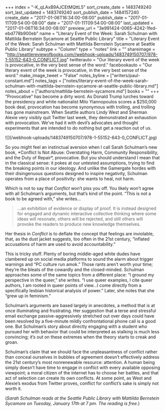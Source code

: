 +++
index = "-K_qLAxB9AJCEtMQttL5"
sort_create_date = 1483749240
sort_last_updated = 1483749240
sort_publish_date = 1484157240
create_date = "2017-01-06T16:34:00-08:00"
publish_date = "2017-01-11T09:54:00-08:00"
date = "2017-01-11T09:54:00-08:00"
last_updated = "2017-01-06T16:34:00-08:00"
preview_url = "3e991424-0065-4242-1fed-ebd778b900eb"
name = "Literary Event of the Week: Sarah Schulman with Mattilda Bernstein Sycamore at Seattle Public Library"
title = "Literary Event of the Week: Sarah Schulman with Mattilda Bernstein Sycamore at Seattle Public Library"
subtype = "Column"
type = "notes"
link = ""
shareimage = "http://seattlereviewofbooks.com//webhook-uploads/1483749150707/978-1-55152-643-0_CONFLICT.jpg"
twitterauto = "Our literary event of the week is provocative, in the very best sense of the word."
facebookauto = "Our literary event of the week is provocative, in the very best sense of the word."
make_image_tweet = "False"
notes_byline = ["writers/paul-constant.md"]
notes_tags = ["notes/literary-event-of-the-week-sarah-schulman-with-mattilda-bernstein-sycamore-at-seattle-public-library.md"]
notes_about = ["authors/mattilda-bernstein-sycamore.md"]
books = ""
+++
“Provocative” has become a dirty word. As Donald Trump lurches toward the presidency and white nationalist Milo Yiannopoulos scores a $250,000 book deal, provocation has become synonymous with trolling, and trolling has gone mainstream. When Seattle authors Lindy West and Sherman Alexie very visibly quit Twitter last week, they demonstrated an exhaustion with provocation. We’ve had it with devil’s advocates and thought experiments that are intended to do nothing but get a reaction out of us.

<p class="image-left">![](/webhook-uploads/1483749150707/978-1-55152-643-0_CONFLICT.jpg)</p>
So you might feel an instinctual aversion when I call Sarah Schulman’s new book, *Conflict Is Not Abuse: Overstating Harm, Community Responsibility, and the Duty of Repair*, provocative.  But you should understand I mean that in the classical sense: it pokes at our untested assumptions, trying to find the breaking points in our ideology. And unlike the Gamergate hordes with their disingenuous questions designed to inspire negativity, Schulman operates from a place of positivity: she wants to heal, not harm.

Which is not to say that *Conflict* won’t piss you off. You likely won’t agree with all Schulman’s arguments, but that’s kind of the point. “This is not a book to be agreed with,” she writes… 

<blockquote>…an exhibition of evidence or display of proof. It is instead designed for engaged and dynamic interactive collective thinking where some ideas will resonate, others will be rejected, and still others will provoke the readers to produce new knowledge themselves.</blockquote>

Her thesis in *Conflict* is to deflate the concept that feelings are inviolable, that, as the dust jacket suggests, too often in the 21st century, “inflated accusations of harm are used to avoid accountability.”

This is tricky stuff. Plenty of boring middle-aged white dudes have clambered up on social media platforms to sound the alarm about trigger warnings and “PC culture run amok.” Those rants aren’t worth your time; they’re the bleats of the cowardly and the closed-minded. Schulman approaches some of the same topics from a different place: “I ground my perspective in the queer,” she writes. “I use queer examples, I cite queer authors, I am rooted in queer points of view…I come directly from a specifically lesbian historical analysis of power.” Later, she notes that she “grew up in feminism.”

Schulman’s arguments are based largely in anecdotes, a method that is at once illuminating and frustrating. Her suggestion that a terse and stressful email exchange passive-aggressively stretched out over days could have been resolved by a five-minute mildly confrontational phone call is a good one. But Schulman’s story about directly engaging with a student who pursued her with behavior that could be interpreted as stalking is much less convincing; it’s out on these extremes when the theory starts to creak and groan. 

Schulman’s claim that we should face the unpleasantness of conflict rather than conceal ourselves in bubbles of agreement doesn’t effectively address the 21st century’s most nonrenewable resource: attention. A human being simply doesn’t have time to engage in conflict with every available opposing viewpoint; a moral citizen of the internet has to choose her battles, and that act of selection can create its own conflicts. At some point, as West and Alexie’s exodus from Twitter proves, conflict for conflict’s sake is simply not worth it.

(*Sarah Schulman reads at the Seattle Public Library with Mattilda Bernstein Sycamore on Tuesday, January 17th at 7 pm. The reading is free.*)
